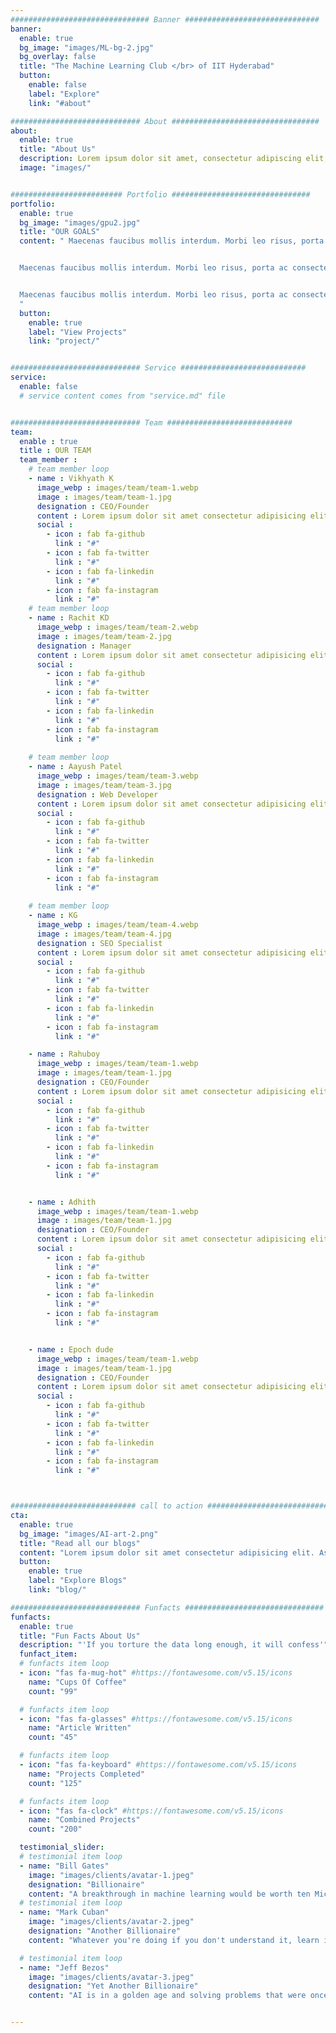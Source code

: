 ```yaml
---
############################### Banner ##############################
banner:
  enable: true
  bg_image: "images/ML-bg-2.jpg"
  bg_overlay: false
  title: "The Machine Learning Club </br> of IIT Hyderabad"
  button:
    enable: false
    label: "Explore"
    link: "#about"

############################# About #################################
about:
  enable: true
  title: "About Us"
  description: Lorem ipsum dolor sit amet, consectetur adipiscing elit, sed do eiusmod tempor incididunt ut labore et dolore magna aliqua. Ut enim ad minim veniam, quis nostrud exercitation ullamco laboris nisi ut aliquip ex ea commodo consequat. Duis aute irure dolor in reprehenderit in voluptate velit esse cillum dolore eu fugiat nulla pariatur. Excepteur sint
  image: "images/"


######################### Portfolio ###############################
portfolio:
  enable: true
  bg_image: "images/gpu2.jpg"
  title: "OUR GOALS"
  content: " Maecenas faucibus mollis interdum. Morbi leo risus, porta ac consectetur ac, vestibulum at eros. Fusce dapibus, tellus ac cursus commodo, tortor mauris condimentum nibh, ut fermentum massa justo sit amet risus.


  Maecenas faucibus mollis interdum. Morbi leo risus, porta ac consectetur ac, vestibulum at eros. Fusce dapibus, tellus ac cursus commodo, tortor mauris condimentum nibh, ut fermentum massa justo sit amet risus.


  Maecenas faucibus mollis interdum. Morbi leo risus, porta ac consectetur ac, vestibulum at eros. Fusce dapibus, tellus ac cursus commodo, tortor mauris condimentum nibh, ut fermentum massa justo sit amet risus.
  "
  button:
    enable: true
    label: "View Projects"
    link: "project/"


############################# Service ############################
service:
  enable: false
  # service content comes from "service.md" file


############################# Team ############################
team:
  enable : true
  title : OUR TEAM
  team_member :
    # team member loop
    - name : Vikhyath K
      image_webp : images/team/team-1.webp
      image : images/team/team-1.jpg
      designation : CEO/Founder
      content : Lorem ipsum dolor sit amet consectetur adipisicing elit. Aspernatur necessitatibus ullam, culpa odio.
      social :
        - icon : fab fa-github 
          link : "#"
        - icon : fab fa-twitter 
          link : "#"
        - icon : fab fa-linkedin   
          link : "#"
        - icon : fab fa-instagram  
          link : "#"
    # team member loop
    - name : Rachit KD
      image_webp : images/team/team-2.webp
      image : images/team/team-2.jpg
      designation : Manager
      content : Lorem ipsum dolor sit amet consectetur adipisicing elit. Aspernatur necessitatibus ullam, culpa odio.
      social :
        - icon : fab fa-github 
          link : "#"
        - icon : fab fa-twitter 
          link : "#"
        - icon : fab fa-linkedin   
          link : "#"
        - icon : fab fa-instagram  
          link : "#"
        
    # team member loop
    - name : Aayush Patel
      image_webp : images/team/team-3.webp
      image : images/team/team-3.jpg
      designation : Web Developer
      content : Lorem ipsum dolor sit amet consectetur adipisicing elit. Aspernatur necessitatibus ullam, culpa odio.
      social :
        - icon : fab fa-github 
          link : "#"
        - icon : fab fa-twitter 
          link : "#"
        - icon : fab fa-linkedin   
          link : "#"
        - icon : fab fa-instagram  
          link : "#"
        
    # team member loop
    - name : KG
      image_webp : images/team/team-4.webp
      image : images/team/team-4.jpg
      designation : SEO Specialist
      content : Lorem ipsum dolor sit amet consectetur adipisicing elit. Aspernatur necessitatibus ullam, culpa odio.
      social :
        - icon : fab fa-github 
          link : "#"
        - icon : fab fa-twitter 
          link : "#"
        - icon : fab fa-linkedin   
          link : "#"
        - icon : fab fa-instagram  
          link : "#"

    - name : Rahuboy
      image_webp : images/team/team-1.webp
      image : images/team/team-1.jpg
      designation : CEO/Founder
      content : Lorem ipsum dolor sit amet consectetur adipisicing elit. Aspernatur necessitatibus ullam, culpa odio.
      social :
        - icon : fab fa-github 
          link : "#"
        - icon : fab fa-twitter 
          link : "#"
        - icon : fab fa-linkedin   
          link : "#"
        - icon : fab fa-instagram  
          link : "#"


    - name : Adhith
      image_webp : images/team/team-1.webp
      image : images/team/team-1.jpg
      designation : CEO/Founder
      content : Lorem ipsum dolor sit amet consectetur adipisicing elit. Aspernatur necessitatibus ullam, culpa odio.
      social :
        - icon : fab fa-github 
          link : "#"
        - icon : fab fa-twitter 
          link : "#"
        - icon : fab fa-linkedin   
          link : "#"
        - icon : fab fa-instagram  
          link : "#"


    - name : Epoch dude
      image_webp : images/team/team-1.webp
      image : images/team/team-1.jpg
      designation : CEO/Founder
      content : Lorem ipsum dolor sit amet consectetur adipisicing elit. Aspernatur necessitatibus ullam, culpa odio.
      social :
        - icon : fab fa-github 
          link : "#"
        - icon : fab fa-twitter 
          link : "#"
        - icon : fab fa-linkedin   
          link : "#"
        - icon : fab fa-instagram  
          link : "#"



############################ call to action ###########################
cta:
  enable: true
  bg_image: "images/AI-art-2.png"
  title: "Read all our blogs"
  content: "Lorem ipsum dolor sit amet consectetur adipisicing elit. Aspernatur necessitatibus ullam, culpa odio.Lorem ipsum dolor sit amet consectetur adipisicing elit. Aspernatur necessitatibus ullam, culpa odio.Lorem ipsum dolor sit amet consectetur adipisicing elit. Aspernatur necessitatibus Lorem ipsum dolor sit amet consectetur adipisicing elit. Aspernatur necessitatibus ullam, culpa odio."
  button:
    enable: true
    label: "Explore Blogs"
    link: "blog/"

############################# Funfacts ###############################
funfacts:
  enable: true
  title: "Fun Facts About Us"
  description: "'If you torture the data long enough, it will confess'"
  funfact_item:
  # funfacts item loop
  - icon: "fas fa-mug-hot" #https://fontawesome.com/v5.15/icons
    name: "Cups Of Coffee"
    count: "99"

  # funfacts item loop
  - icon: "fas fa-glasses" #https://fontawesome.com/v5.15/icons
    name: "Article Written"
    count: "45"

  # funfacts item loop
  - icon: "fas fa-keyboard" #https://fontawesome.com/v5.15/icons
    name: "Projects Completed"
    count: "125"

  # funfacts item loop
  - icon: "fas fa-clock" #https://fontawesome.com/v5.15/icons
    name: "Combined Projects"
    count: "200"

  testimonial_slider:
  # testimonial item loop
  - name: "Bill Gates"
    image: "images/clients/avatar-1.jpeg"
    designation: "Billionaire"
    content: "A breakthrough in machine learning would be worth ten Microsofts."
  # testimonial item loop
  - name: "Mark Cuban"
    image: "images/clients/avatar-2.jpeg"
    designation: "Another Billionaire"
    content: "Whatever you're doing if you don't understand it, learn it. Because otherwise you're going to be a dinosaur within 3 years."

  # testimonial item loop
  - name: "Jeff Bezos"
    image: "images/clients/avatar-3.jpeg"
    designation: "Yet Another Billionaire"
    content: "AI is in a golden age and solving problems that were once in the realm of sci-fi."


---
```

